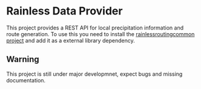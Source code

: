 # Rainless Data Provider
This project provides a REST API for local precipitation information and route generation. To use this you need to install the [rainlessroutingcommon project](https://github.com/rainlessrouting/rainlessroutingcommon) and add it as a external library dependency.

## Warning
This project is still under major developmnet, expect bugs and missing documentation.
